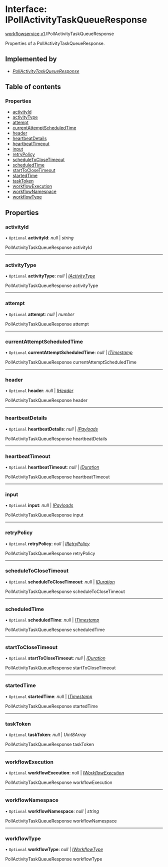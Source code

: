 # Interface: IPollActivityTaskQueueResponse

[workflowservice](../modules/proto.temporal.api.workflowservice.md).[v1](../modules/proto.temporal.api.workflowservice.v1.md).IPollActivityTaskQueueResponse

Properties of a PollActivityTaskQueueResponse.

## Implemented by

* [*PollActivityTaskQueueResponse*](../classes/proto.temporal.api.workflowservice.v1.pollactivitytaskqueueresponse.md)

## Table of contents

### Properties

- [activityId](proto.temporal.api.workflowservice.v1.ipollactivitytaskqueueresponse.md#activityid)
- [activityType](proto.temporal.api.workflowservice.v1.ipollactivitytaskqueueresponse.md#activitytype)
- [attempt](proto.temporal.api.workflowservice.v1.ipollactivitytaskqueueresponse.md#attempt)
- [currentAttemptScheduledTime](proto.temporal.api.workflowservice.v1.ipollactivitytaskqueueresponse.md#currentattemptscheduledtime)
- [header](proto.temporal.api.workflowservice.v1.ipollactivitytaskqueueresponse.md#header)
- [heartbeatDetails](proto.temporal.api.workflowservice.v1.ipollactivitytaskqueueresponse.md#heartbeatdetails)
- [heartbeatTimeout](proto.temporal.api.workflowservice.v1.ipollactivitytaskqueueresponse.md#heartbeattimeout)
- [input](proto.temporal.api.workflowservice.v1.ipollactivitytaskqueueresponse.md#input)
- [retryPolicy](proto.temporal.api.workflowservice.v1.ipollactivitytaskqueueresponse.md#retrypolicy)
- [scheduleToCloseTimeout](proto.temporal.api.workflowservice.v1.ipollactivitytaskqueueresponse.md#scheduletoclosetimeout)
- [scheduledTime](proto.temporal.api.workflowservice.v1.ipollactivitytaskqueueresponse.md#scheduledtime)
- [startToCloseTimeout](proto.temporal.api.workflowservice.v1.ipollactivitytaskqueueresponse.md#starttoclosetimeout)
- [startedTime](proto.temporal.api.workflowservice.v1.ipollactivitytaskqueueresponse.md#startedtime)
- [taskToken](proto.temporal.api.workflowservice.v1.ipollactivitytaskqueueresponse.md#tasktoken)
- [workflowExecution](proto.temporal.api.workflowservice.v1.ipollactivitytaskqueueresponse.md#workflowexecution)
- [workflowNamespace](proto.temporal.api.workflowservice.v1.ipollactivitytaskqueueresponse.md#workflownamespace)
- [workflowType](proto.temporal.api.workflowservice.v1.ipollactivitytaskqueueresponse.md#workflowtype)

## Properties

### activityId

• `Optional` **activityId**: *null* \| *string*

PollActivityTaskQueueResponse activityId

___

### activityType

• `Optional` **activityType**: *null* \| [*IActivityType*](proto.temporal.api.common.v1.iactivitytype.md)

PollActivityTaskQueueResponse activityType

___

### attempt

• `Optional` **attempt**: *null* \| *number*

PollActivityTaskQueueResponse attempt

___

### currentAttemptScheduledTime

• `Optional` **currentAttemptScheduledTime**: *null* \| [*ITimestamp*](proto.google.protobuf.itimestamp.md)

PollActivityTaskQueueResponse currentAttemptScheduledTime

___

### header

• `Optional` **header**: *null* \| [*IHeader*](proto.temporal.api.common.v1.iheader.md)

PollActivityTaskQueueResponse header

___

### heartbeatDetails

• `Optional` **heartbeatDetails**: *null* \| [*IPayloads*](proto.temporal.api.common.v1.ipayloads.md)

PollActivityTaskQueueResponse heartbeatDetails

___

### heartbeatTimeout

• `Optional` **heartbeatTimeout**: *null* \| [*IDuration*](proto.google.protobuf.iduration.md)

PollActivityTaskQueueResponse heartbeatTimeout

___

### input

• `Optional` **input**: *null* \| [*IPayloads*](proto.temporal.api.common.v1.ipayloads.md)

PollActivityTaskQueueResponse input

___

### retryPolicy

• `Optional` **retryPolicy**: *null* \| [*IRetryPolicy*](proto.temporal.api.common.v1.iretrypolicy.md)

PollActivityTaskQueueResponse retryPolicy

___

### scheduleToCloseTimeout

• `Optional` **scheduleToCloseTimeout**: *null* \| [*IDuration*](proto.google.protobuf.iduration.md)

PollActivityTaskQueueResponse scheduleToCloseTimeout

___

### scheduledTime

• `Optional` **scheduledTime**: *null* \| [*ITimestamp*](proto.google.protobuf.itimestamp.md)

PollActivityTaskQueueResponse scheduledTime

___

### startToCloseTimeout

• `Optional` **startToCloseTimeout**: *null* \| [*IDuration*](proto.google.protobuf.iduration.md)

PollActivityTaskQueueResponse startToCloseTimeout

___

### startedTime

• `Optional` **startedTime**: *null* \| [*ITimestamp*](proto.google.protobuf.itimestamp.md)

PollActivityTaskQueueResponse startedTime

___

### taskToken

• `Optional` **taskToken**: *null* \| *Uint8Array*

PollActivityTaskQueueResponse taskToken

___

### workflowExecution

• `Optional` **workflowExecution**: *null* \| [*IWorkflowExecution*](proto.temporal.api.common.v1.iworkflowexecution.md)

PollActivityTaskQueueResponse workflowExecution

___

### workflowNamespace

• `Optional` **workflowNamespace**: *null* \| *string*

PollActivityTaskQueueResponse workflowNamespace

___

### workflowType

• `Optional` **workflowType**: *null* \| [*IWorkflowType*](proto.temporal.api.common.v1.iworkflowtype.md)

PollActivityTaskQueueResponse workflowType
